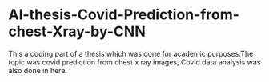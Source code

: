 # AI-thesis-Covid-Prediction-from-chest-Xray-by-CNN
This a coding part of a thesis which was done for academic purposes.The topic was covid prediction from chest x ray images, Covid data analysis was also done in here.
